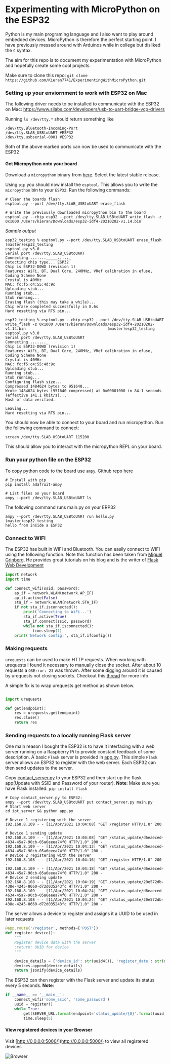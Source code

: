 # Experimenting with MicroPython on the ESP32

Python is my main programing language and I also want to play around embedded devices. MicroPython is therefore 
the perfect starting point. I have previously messed around with Arduinos while in college but disliked the `C` syntax. 

The aim for this repo is to document my experimentation with MicroPython and hopefully create some cool projects.

Make sure to clone this repo: `git clone https://github.com/Kieran7741/ExperimentingWithMicroPython.git`

### Setting up your enviornment to work with ESP32 on Mac

The following driver needs to be installed to communicate with the ESP32 on Mac: 
https://www.silabs.com/developers/usb-to-uart-bridge-vcp-drivers

Running `ls /dev/tty.*` should return something like
```commandline
/dev/tty.Bluetooth-Incoming-Port	
/dev/tty.SLAB_USBtoUART #ESP32
/dev/tty.usbserial-0001 #ESP32
```
Both of the above marked ports can now be used to communicate with the ESP32

#### Get Micropython onto your board
Download a `micropython` binary from [here](https://micropython.org/download/esp32/). Select the latest stable release.

Using `pip` you should now install the `esptool`. This allows you to write the `micropython` bin to your `ESP32`.
Run the following commands:
```commandline
# Clear the boards flash
esptool.py --port /dev/tty.SLAB_USBtoUART erase_flash

# Write the previously downloaded micropython bin to the board
esptool.py --chip esp32 --port /dev/tty.SLAB_USBtoUART write_flash -z 0x1000 /Users/kieran/Downloads/esp32-idf4-20210202-v1.14.bin    
```

*Sample output*
```commandline
esp32_testing % esptool.py --port /dev/tty.SLAB_USBtoUART erase_flash                                                                                                                 (master)esp32_testing
esptool.py v3.0
Serial port /dev/tty.SLAB_USBtoUART
Connecting........_____....._
Detecting chip type... ESP32
Chip is ESP32-D0WD (revision 1)
Features: WiFi, BT, Dual Core, 240MHz, VRef calibration in efuse, Coding Scheme None
Crystal is 40MHz
MAC: fc:f5:c4:55:4d:9c
Uploading stub...
Running stub...
Stub running...
Erasing flash (this may take a while)...
Chip erase completed successfully in 8.6s
Hard resetting via RTS pin...

esp32_testing % esptool.py --chip esp32 --port /dev/tty.SLAB_USBtoUART write_flash -z 0x1000 /Users/kieran/Downloads/esp32-idf4-20210202-v1.14.bin                                    (master)esp32_testing
esptool.py v3.0
Serial port /dev/tty.SLAB_USBtoUART
Connecting........_
Chip is ESP32-D0WD (revision 1)
Features: WiFi, BT, Dual Core, 240MHz, VRef calibration in efuse, Coding Scheme None
Crystal is 40MHz
MAC: fc:f5:c4:55:4d:9c
Uploading stub...
Running stub...
Stub running...
Configuring flash size...
Compressed 1484624 bytes to 951640...
Wrote 1484624 bytes (951640 compressed) at 0x00001000 in 84.1 seconds (effective 141.1 kbit/s)...
Hash of data verified.

Leaving...
Hard resetting via RTS pin...
```

You should now be able to connect to your board and run micropython. Run the following command to connect:
```
screen /dev/tty.SLAB_USBtoUART 115200
```
This should allow you to interact with the micropython REPL on your board. 
 
### Run your python file on the ESP32

To copy python code to the board use `ampy`. Github repo [here](https://github.com/scientifichackers/ampy)
```commandline
# Install with pip
pip install adafruit-ampy

# List files on your board
ampy --port /dev/tty.SLAB_USBtoUART ls
```

The following command runs main.py on your ERP32 
```commandline
ampy --port /dev/tty.SLAB_USBtoUART run hello.py                                                                                                                      (master)esp32_testing
hello from inside a ESP32
```

### Connect to WIFI

The ESP32 has built in WIFI and Bluetooth. You can easily connect to WIFI using the following function. 
Note this function has been taken from [Miguel Grinberg](https://blog.miguelgrinberg.com/post/micropython-and-the-internet-of-things-part-iv-wi-fi-and-the-cloud). 
He provides great tutorials on his blog and is the writer of [Flask Web Development](https://www.amazon.co.uk/Flask-Web-Development-Developing-Applications/dp/1449372627)

```python
import network
import time

def connect_wifi(ssid, password):
    ap_if = network.WLAN(network.AP_IF)
    ap_if.active(False)
    sta_if = network.WLAN(network.STA_IF)
    if not sta_if.isconnected():
        print('Connecting to WiFi...')
        sta_if.active(True)
        sta_if.connect(ssid, password)
        while not sta_if.isconnected():
            time.sleep(1)
    print('Network config:', sta_if.ifconfig())
```

### Making requests

`urequests` can be used to make HTTP requests. When working with urequests I found it necessary to manually close the socket. 
After about 10 requests a `OSError: 23` was thrown. After some digging around it is caused by urequests 
not closing sockets. Checkout this [thread](https://forum.pycom.io/topic/1747/urequests-with-ussl-causes-an-oserror/6) for more info   

A simple fix is to wrap urequests get method as shown below.
```python

import urequests

def get(endpoint):
    res = urequests.get(endpoint)
    res.close()
    return res
```

### Sending requests to a locally running Flask server

One main reason I bought the ESP32 is to have it interfacing with a web server running on a Raspberry Pi to 
provide constant feedback of some description. A basic `Flask` server is provided in [app.py](iot_server/app.py).
This simple `Flask` server allows an ESP32 to register with the web server. Each ESP32 can then send updates to the server.

Copy [contact_server.py](contact_server.py) to your ESP32 and then start up the flask app(Update with SSID and Password of your router). 
**Note**: Make sure you have Flask installed: `pip install flask`
```commandline
# Copy contact_server.py to ESP32:
ampy --port /dev/tty.SLAB_USBtoUART put contact_server.py main.py
# Start web server
cd iot_server && python app.py
```
```commandline
# Device 1 registering with the server
192.168.8.109 - - [11/Apr/2021 10:04:08] "GET /register HTTP/1.0" 200 -
# Device 1 sending update
192.168.8.109 - - [11/Apr/2021 10:04:08] "GET /status_update/d6eaeced-4634-45a7-90cb-05a6eeea74f0 HTTP/1.0" 200 -
192.168.8.109 - - [11/Apr/2021 10:04:13] "GET /status_update/d6eaeced-4634-45a7-90cb-05a6eeea74f0 HTTP/1.0" 200 -
# Device 2 registering with the server
192.168.8.108 - - [11/Apr/2021 10:04:16] "GET /register HTTP/1.0" 200 -
192.168.8.109 - - [11/Apr/2021 10:04:18] "GET /status_update/d6eaeced-4634-45a7-90cb-05a6eeea74f0 HTTP/1.0" 200 -
# Device 2 sending update
192.168.8.108 - - [11/Apr/2021 10:04:19] "GET /status_update/20e572db-438e-4245-8660-d72d035243fc HTTP/1.0" 200 -
192.168.8.109 - - [11/Apr/2021 10:04:24] "GET /status_update/d6eaeced-4634-45a7-90cb-05a6eeea74f0 HTTP/1.0" 200 -
192.168.8.108 - - [11/Apr/2021 10:04:24] "GET /status_update/20e572db-438e-4245-8660-d72d035243fc HTTP/1.0" 200 -
```

The server allows a device to register and assigns it a UUID to be used in later requests

```python
@app.route('/register', methods=['POST'])
def register_device():
    """
    Register device data with the server
    :return: UUID for device
    """

    device_details = {'device_id': str(uuid4()), 'register_date': str(datetime.now()), 'last_update': str(datetime.now())}
    devices.append(device_details)
    return jsonify(device_details)
``` 

The ESP32 can then register with the Flask server and update its status every 5 seconds.
**Note**: 

```python
if __name__ == '__main__':
    connect_wifi('some_ssid', 'some_password')
    uuid = register()
    while True:
        get(SERVER_URL.format(endpoint='status_update/{0}'.format(uuid)))
        time.sleep(5)
```

#### View registered devices in your Browser

Visit [http://0.0.0.0:5000/](http://0.0.0.0:5000/) to view all registered devices

![Browser](./images/Registered_devices.png)
